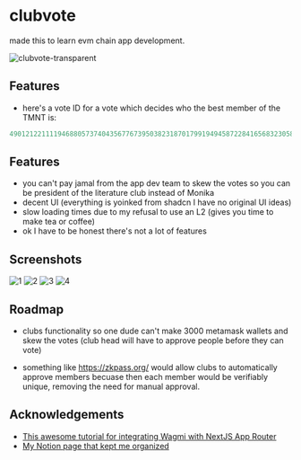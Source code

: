 
# clubvote

made this to learn evm chain app development.




![clubvote-transparent](https://github.com/user-attachments/assets/fb75cf4e-f486-4a50-80f9-c9bde9c5ac9f)



## Features

- here's a vote ID for a vote which decides who the best member of the TMNT is: 
```js
49012122111194688057374043567767395038231870179919494587228416568323058161735
```

## Features

- you can't pay jamal from the app dev team to skew the votes so you can be president of the literature club instead of Monika
- decent UI (everything is yoinked from shadcn I have no original UI ideas)
- slow loading times due to my refusal to use an L2 (gives you time to make tea or coffee)
- ok I have to be honest there's not a lot of features


## Screenshots

![1](https://github.com/user-attachments/assets/afdbe78e-112e-4c0f-9351-dda4d3297375)
![2](https://github.com/user-attachments/assets/51b5124d-70f9-496f-9cfa-570112b84b07)
![3](https://github.com/user-attachments/assets/c3ffab78-073b-4fce-a437-344c1964808d)
![4](https://github.com/user-attachments/assets/56a3d6b6-3b49-4674-b139-4db99b9f7a27)






## Roadmap

- clubs functionality so one dude can't make 3000 metamask wallets and skew the votes (club head will have to approve people before they can vote)

- something like https://zkpass.org/ would allow clubs to automatically approve members becuase then each member would be verifiably unique, removing the need for manual approval.


## Acknowledgements

 - [This awesome tutorial for integrating Wagmi with NextJS App Router](https://dev.to/danmugh/integrating-wagmi-v2-and-rainbowkit-in-nextjs-a-comprehensive-guide-part-1-37ck)
 - [My Notion page that kept me organized](https://shahwaizse.notion.site/ClubVote-24ed09659a574756b3b8e16205bad5bc?pvs=4)


